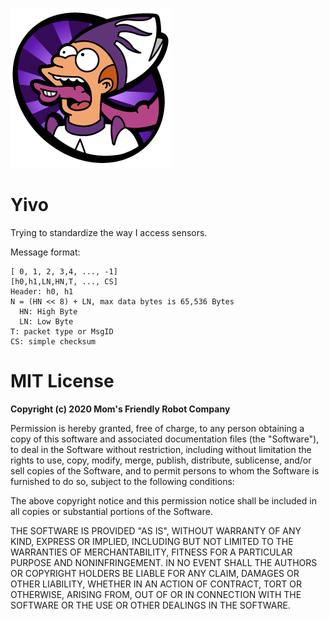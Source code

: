 ![](https://raw.githubusercontent.com/MomsFriendlyRobotCompany/yivo/main/docs/yivo.png)

# Yivo

Trying to standardize the way I access sensors.

Message format:

```
[ 0, 1, 2, 3,4, ..., -1]
[h0,h1,LN,HN,T, ..., CS]
Header: h0, h1
N = (HN << 8) + LN, max data bytes is 65,536 Bytes
  HN: High Byte
  LN: Low Byte
T: packet type or MsgID
CS: simple checksum
```

# MIT License

**Copyright (c) 2020 Mom's Friendly Robot Company**

Permission is hereby granted, free of charge, to any person obtaining a copy
of this software and associated documentation files (the "Software"), to deal
in the Software without restriction, including without limitation the rights
to use, copy, modify, merge, publish, distribute, sublicense, and/or sell
copies of the Software, and to permit persons to whom the Software is
furnished to do so, subject to the following conditions:

The above copyright notice and this permission notice shall be included in all
copies or substantial portions of the Software.

THE SOFTWARE IS PROVIDED "AS IS", WITHOUT WARRANTY OF ANY KIND, EXPRESS OR
IMPLIED, INCLUDING BUT NOT LIMITED TO THE WARRANTIES OF MERCHANTABILITY,
FITNESS FOR A PARTICULAR PURPOSE AND NONINFRINGEMENT. IN NO EVENT SHALL THE
AUTHORS OR COPYRIGHT HOLDERS BE LIABLE FOR ANY CLAIM, DAMAGES OR OTHER
LIABILITY, WHETHER IN AN ACTION OF CONTRACT, TORT OR OTHERWISE, ARISING FROM,
OUT OF OR IN CONNECTION WITH THE SOFTWARE OR THE USE OR OTHER DEALINGS IN THE
SOFTWARE.
